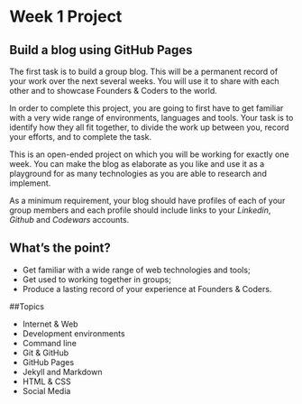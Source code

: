 # Week 1 Project

## Build a blog using GitHub Pages  

The first task is to build a group blog. This will be a permanent record of your work over the next several weeks. You will use it to share with each other and to showcase Founders & Coders to the world.  

In order to complete this project, you are going to first have to get familiar with a very wide range of environments, languages and tools. Your task is to identify how they all fit together, to divide the work up between you, record your efforts, and to complete the task.   

This is an open-ended project on which you will be working for exactly one week. You can make the blog as elaborate as you like and use it as a playground for as many technologies as you are able to research and implement.  

As a minimum requirement, your blog should have profiles of each of your group members and each profile should include links to your *Linkedin*, *Github* and *Codewars* accounts.

## What’s the point? 

* Get familiar with a wide range of web technologies and tools; 
* Get used to working together in groups; 
* Produce a lasting record of your experience at Founders & Coders. 

##Topics 

* Internet & Web
* Development environments
* Command line
* Git & GitHub
* GitHub Pages
* Jekyll and Markdown
* HTML & CSS
* Social Media
 
